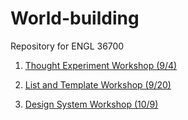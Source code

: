 # World-building
Repository for ENGL 36700

1. [Thought Experiment Workshop (9/4)](Thought-Experiment.md)

2. [List and Template Workshop (9/20)](listandtemplate.md)

3. [Design System Workshop (10/9)](DesignSystem.html)
